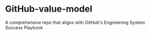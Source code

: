 # GitHub-value-model
A comprehensive repo that aligns with GitHub's Engineering System Success Playbook

